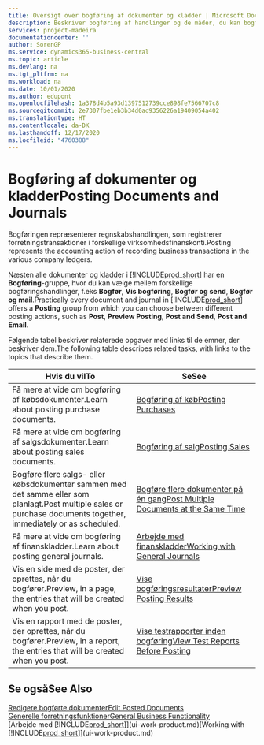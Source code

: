 ```yaml
---
title: Oversigt over bogføring af dokumenter og kladder | Microsoft Docs
description: Beskriver bogføring af handlinger og de måder, du kan bogføre dokumenter og kladder.
services: project-madeira
documentationcenter: ''
author: SorenGP
ms.service: dynamics365-business-central
ms.topic: article
ms.devlang: na
ms.tgt_pltfrm: na
ms.workload: na
ms.date: 10/01/2020
ms.author: edupont
ms.openlocfilehash: 1a378d4b5a93d1397512739cce898fe7566707c8
ms.sourcegitcommit: 2e7307fbe1eb3b34d0ad9356226a19409054a402
ms.translationtype: HT
ms.contentlocale: da-DK
ms.lasthandoff: 12/17/2020
ms.locfileid: "4760388"
---
```

# <a name="posting-documents-and-journals"></a><span data-ttu-id="f72f3-103">Bogføring af dokumenter og kladder</span><span class="sxs-lookup"><span data-stu-id="f72f3-103">Posting Documents and Journals</span></span>
<span data-ttu-id="f72f3-104">Bogføringen repræsenterer regnskabshandlingen, som registrerer forretningstransaktioner i forskellige virksomhedsfinanskonti.</span><span class="sxs-lookup"><span data-stu-id="f72f3-104">Posting represents the accounting action of recording business transactions in the various company ledgers.</span></span>

<span data-ttu-id="f72f3-105">Næsten alle dokumenter og kladder i [!INCLUDE[prod_short](includes/prod_short.md)] har en **Bogføring**-gruppe, hvor du kan vælge mellem forskellige bogføringshandlinger, f.eks **Bogfør**, **Vis bogføring**, **Bogfør og send**, **Bogfør og mail**.</span><span class="sxs-lookup"><span data-stu-id="f72f3-105">Practically every document and journal in [!INCLUDE[prod_short](includes/prod_short.md)] offers a **Posting** group from which you can choose between different posting actions, such as **Post**, **Preview Posting**, **Post and Send**, **Post and Email**.</span></span>

<span data-ttu-id="f72f3-106">Følgende tabel beskriver relaterede opgaver med links til de emner, der beskriver dem.</span><span class="sxs-lookup"><span data-stu-id="f72f3-106">The following table describes related tasks, with links to the topics that describe them.</span></span>

| <span data-ttu-id="f72f3-107">Hvis du vil</span><span class="sxs-lookup"><span data-stu-id="f72f3-107">To</span></span> | <span data-ttu-id="f72f3-108">Se</span><span class="sxs-lookup"><span data-stu-id="f72f3-108">See</span></span> |
| --- | --- |
| <span data-ttu-id="f72f3-109">Få mere at vide om bogføring af købsdokumenter.</span><span class="sxs-lookup"><span data-stu-id="f72f3-109">Learn about posting purchase documents.</span></span> |[<span data-ttu-id="f72f3-110">Bogføring af køb</span><span class="sxs-lookup"><span data-stu-id="f72f3-110">Posting Purchases</span></span>](ui-post-purchases.md) |
| <span data-ttu-id="f72f3-111">Få mere at vide om bogføring af salgsdokumenter.</span><span class="sxs-lookup"><span data-stu-id="f72f3-111">Learn about posting sales documents.</span></span> |[<span data-ttu-id="f72f3-112">Bogføring af salg</span><span class="sxs-lookup"><span data-stu-id="f72f3-112">Posting Sales</span></span>](ui-post-sales.md) |
| <span data-ttu-id="f72f3-113">Bogføre flere salgs- eller købsdokumenter sammen med det samme eller som planlagt.</span><span class="sxs-lookup"><span data-stu-id="f72f3-113">Post multiple sales or purchase documents together, immediately or as scheduled.</span></span>|[<span data-ttu-id="f72f3-114">Bogføre flere dokumenter på én gang</span><span class="sxs-lookup"><span data-stu-id="f72f3-114">Post Multiple Documents at the Same Time</span></span>](ui-batch-posting.md)|
| <span data-ttu-id="f72f3-115">Få mere at vide om bogføring af finanskladder.</span><span class="sxs-lookup"><span data-stu-id="f72f3-115">Learn about posting general journals.</span></span> |[<span data-ttu-id="f72f3-116">Arbejde med finanskladder</span><span class="sxs-lookup"><span data-stu-id="f72f3-116">Working with General Journals</span></span>](ui-work-general-journals.md) |
| <span data-ttu-id="f72f3-117">Vis en side med de poster, der oprettes, når du bogfører.</span><span class="sxs-lookup"><span data-stu-id="f72f3-117">Preview, in a page, the entries that will be created when you post.</span></span> |[<span data-ttu-id="f72f3-118">Vise bogføringsresultater</span><span class="sxs-lookup"><span data-stu-id="f72f3-118">Preview Posting Results</span></span>](ui-how-preview-post-results.md) |
| <span data-ttu-id="f72f3-119">Vis en rapport med de poster, der oprettes, når du bogfører.</span><span class="sxs-lookup"><span data-stu-id="f72f3-119">Preview, in a report, the entries that will be created when you post.</span></span> |[<span data-ttu-id="f72f3-120">Vise testrapporter inden bogføring</span><span class="sxs-lookup"><span data-stu-id="f72f3-120">View Test Reports Before Posting</span></span>](ui-how-view-test-reports-posting.md) |

## <a name="see-also"></a><span data-ttu-id="f72f3-121">Se også</span><span class="sxs-lookup"><span data-stu-id="f72f3-121">See Also</span></span>
[<span data-ttu-id="f72f3-122">Redigere bogførte dokumenter</span><span class="sxs-lookup"><span data-stu-id="f72f3-122">Edit Posted Documents</span></span>](across-edit-posted-document.md)  
[<span data-ttu-id="f72f3-123">Generelle forretningsfunktioner</span><span class="sxs-lookup"><span data-stu-id="f72f3-123">General Business Functionality</span></span>](ui-across-business-areas.md)  
<span data-ttu-id="f72f3-124">[Arbejde med [!INCLUDE[prod_short](includes/prod_short.md)]](ui-work-product.md)</span><span class="sxs-lookup"><span data-stu-id="f72f3-124">[Working with [!INCLUDE[prod_short](includes/prod_short.md)]](ui-work-product.md)</span></span>
